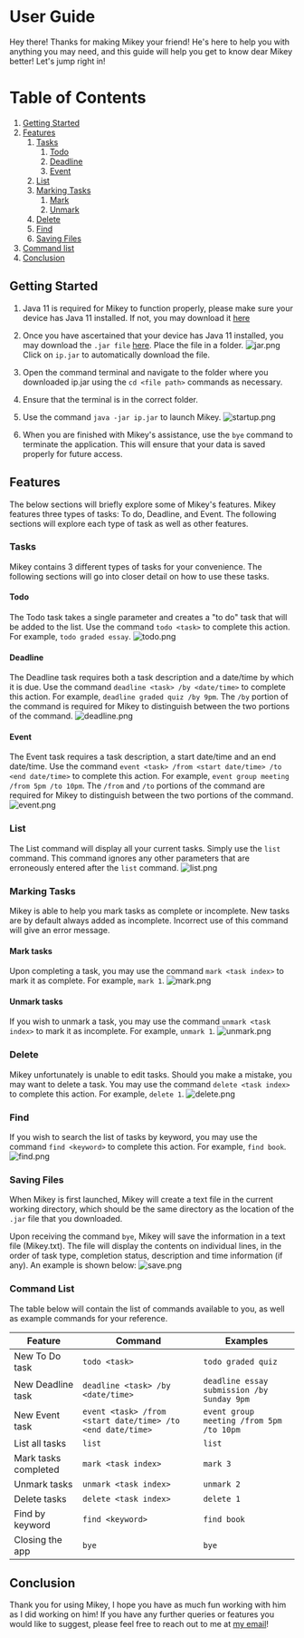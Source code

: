 # User Guide
Hey there! Thanks for making Mikey your friend! He's here to help you with anything you may need, and this guide will help you get to know dear Mikey better! Let's jump right in!

# Table of Contents
1. [Getting Started](#getting-started)
2. [Features](#features)
   1. [Tasks](#tasks)
      1. [Todo](#todo)
      2. [Deadline](#deadline)
      3. [Event](#event)
   2. [List](#list)
   3. [Marking Tasks](#marking-tasks)
      1. [Mark](#mark)
      2. [Unmark](#unmark)
   4. [Delete](#delete)
   5. [Find](#find)
   6. [Saving Files](#saving-files)
3. [Command list](#command-list)
4. [Conclusion](#conclusion)
  
## Getting Started
1. Java 11 is required for Mikey to function properly, please make sure your device has Java 11 installed. If not, you may download it [here](https://www.oracle.com/sg/java/technologies/downloads/#java11)

2. Once you have ascertained that your device has Java 11 installed, you may download the `.jar file` [here](https://github.com/Jjzeng123/ip/releases/tag/A-Release). Place the file in a folder.
![jar.png](images/jar.png)
Click on `ip.jar` to automatically download the file.

3. Open the command terminal and navigate to the folder where you downloaded ip.jar using the `cd <file path>` commands as necessary.
4. Ensure that the terminal is in the correct folder.
5. Use the command `java -jar ip.jar` to launch Mikey.
![startup.png](images/startup.png)
6. When you are finished with Mikey's assistance, use the `bye` command to terminate the application. This will ensure that your data is saved properly for future access.

## Features 
The below sections will briefly explore some of Mikey's features. Mikey features three types of tasks: To do, Deadline, and Event. The following sections will explore each type of task as well as other features.

### Tasks
Mikey contains 3 different types of tasks for your convenience. The following sections will go into closer detail on how to use these tasks.

#### Todo
The Todo task takes a single parameter and creates a "to do" task that will be added to the list.
Use the command `todo <task>` to complete this action. For example, `todo graded essay`.
![todo.png](images/todo.png)

#### Deadline
The Deadline task requires both a task description and a date/time by which it is due.
Use the command `deadline <task> /by <date/time>` to complete this action. For example, `deadline graded quiz /by 9pm`.
The `/by` portion of the command is required for Mikey to distinguish between the two portions of the command. 
![deadline.png](images/deadline.png)

#### Event
The Event task requires a task description, a start date/time and an end date/time. 
Use the command `event <task> /from <start date/time> /to <end date/time>` to complete this action. For example, `event group meeting /from 5pm /to 10pm`.
The `/from` and `/to` portions of the command are required for Mikey to distinguish between the two portions of the command.
![event.png](images/event.png)

### List
The List command will display all your current tasks. Simply use the `list` command. This command ignores any other parameters that are erroneously entered after the `list` command.
![list.png](images/list.png)

### Marking Tasks
Mikey is able to help you mark tasks as complete or incomplete. New tasks are by default always added as incomplete. Incorrect use of this command will give an error message.

#### Mark tasks
Upon completing a task, you may use the command `mark <task index>` to mark it as complete. For example, `mark 1`.
![mark.png](images/mark.png)

#### Unmark tasks
If you wish to unmark a task, you may use the command `unmark <task index>` to mark it as incomplete. For example, `unmark 1`.
![unmark.png](images/unmark.png)

### Delete
Mikey unfortunately is unable to edit tasks. Should you make a mistake, you may want to delete a task. You may use the command `delete <task index>` to complete this action. For example, `delete 1`. 
![delete.png](images/delete.png)

### Find
If you wish to search the list of tasks by keyword, you may use the command `find <keyword>` to complete this action. For example, `find book`.
![find.png](images/find.png)

### Saving Files
When Mikey is first launched, Mikey will create a text file in the current working directory, which should be the same directory as the location of the `.jar` file that you downloaded. 

Upon receiving the command `bye`, Mikey will save the information in a text file (Mikey.txt). The file will display the contents on individual lines, in the order of task type, completion status, description and time information (if any). An example is shown below:
![save.png](images/save.png)

### Command List
The table below will contain the list of commands available to you, as well as example commands for your reference.

| Feature | Command | Examples |
| ------- | ------- | -------- |
| New To Do task | `todo <task>` | `todo graded quiz` |
| New Deadline task | `deadline <task> /by <date/time>` | `deadline essay submission /by Sunday 9pm` |
| New Event task | `event <task> /from <start date/time> /to <end date/time>` | `event group meeting /from 5pm /to 10pm` |
| List all tasks | `list` | `list` |
| Mark tasks completed | `mark <task index>` | `mark 3` |
| Unmark tasks | `unmark <task index>` | `unmark 2` |
| Delete tasks | `delete <task index>` | `delete 1` |
| Find by keyword | `find <keyword>` | `find book` |
| Closing the app | `bye` | `bye` |

## Conclusion
Thank you for using Mikey, I hope you have as much fun working with him as I did working on him! If you have any further queries or features you would like to suggest, please feel free to reach out to me at [my email](jackie.zeng@u.nus.edu)!
